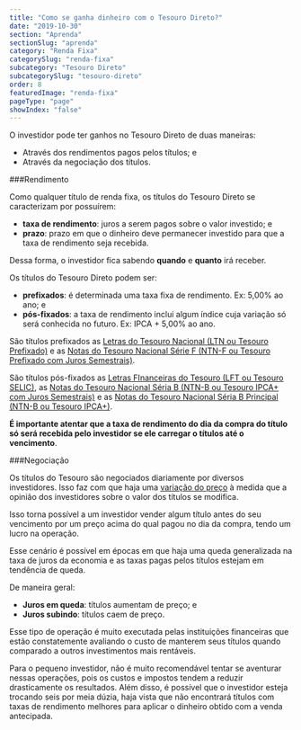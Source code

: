 ```yaml
---
title: "Como se ganha dinheiro com o Tesouro Direto?"
date: "2019-10-30"
section: "Aprenda"
sectionSlug: "aprenda"
category: "Renda Fixa"
categorySlug: "renda-fixa"
subcategory: "Tesouro Direto"
subcategorySlug: "tesouro-direto"
order: 8
featuredImage: "renda-fixa"
pageType: "page"
showIndex: "false"
---
```


O investidor pode ter ganhos no Tesouro Direto de duas maneiras:

- Através dos rendimentos pagos pelos títulos; e
- Através da negociação dos títulos.

###Rendimento

Como qualquer título de renda fixa, os títulos do Tesouro Direto se caracterizam por possuírem:

- **taxa de rendimento**: juros a serem pagos sobre o valor investido; e
- **prazo**: prazo em que o dinheiro deve permanecer investido para que a taxa de rendimento seja recebida.

Dessa forma, o investidor fica sabendo **quando** e **quanto** irá receber.

Os títulos do Tesouro Direto podem ser:

- **prefixados**: é determinada uma taxa fixa de rendimento. Ex: 5,00% ao ano; e
- **pós-fixados**: a taxa de rendimento inclui algum índice cuja variação só será conhecida no futuro. Ex: IPCA + 5,00% ao ano.

São títulos prefixados as [Letras do Tesouro Nacional (LTN ou Tesouro Prefixado)](./tesouro-prefixado) e as [Notas do Tesouro Nacional Série F (NTN-F ou Tesouro Prefixado com Juros Semestrais)](./tesouro-prefixado-com-juros-semestrais).

São títulos pós-fixados as [Letras FInanceiras do Tesouro (LFT ou Tesouro SELIC)](./tesouro-selic), as [Notas do Tesouro Nacional Séria B (NTN-B ou Tesouro IPCA+ com Juros Semestrais)](./tesouro-ipca-com-juros-semestrais) e as [Notas do Tesouro Nacional Séria B Principal (NTN-B ou Tesouro IPCA+)](./tesouro-ipca).

**É importante atentar que a taxa de rendimento do dia da compra do título só será recebida pelo investidor se ele carregar o títulos até o vencimento**.

###Negociação

Os títulos do Tesouro são negociados diariamente por diversos investidores. Isso faz com que haja uma [variação do preço](/aprenda/renda-fixa/generalidades/preco-de-ativo-de-renda-fixa) à medida que a opinião dos investidores sobre o valor dos títulos se modifica.

Isso torna possível a um investidor vender algum título antes do seu vencimento por um preço acima do qual pagou no dia da compra, tendo um lucro na operação.

Esse cenário é possível em épocas em que haja uma queda generalizada na taxa de juros da economia e as taxas pagas pelos títulos estejam em tendência de queda.

De maneira geral:

- **Juros em queda**: títulos aumentam de preço; e
- **Juros subindo**: títulos caem de preço.

Esse tipo de operação é muito executada pelas instituições financeiras que estão constatemente avaliando o custo de manterem seus títulos quando comparado a outros investimentos mais rentáveis.

Para o pequeno investidor, não é muito recomendável tentar se aventurar nessas operações, pois os custos e impostos tendem a reduzir drasticamente os resultados. Além disso, é possível que o investidor esteja trocando seis por meia dúzia, haja vista que não encontrará títulos com taxas de rendimento melhores para aplicar o dinheiro obtido com a venda antecipada.